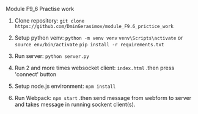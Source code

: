 Module F9_6
Practise work

1. Clone repository: 
 `git clone https://github.com/DminGerasimov/module_F9.6_prictice_work`

2. Setup python venv:
	`python -m venv venv` 
	`venv\Scripts\activate`	or `source env/bin/activate` 
	`pip install -r requirements.txt`
2. Run server:
	`python server.py`

3. Run 2 and more times websocket client:
	`index.html`
	.then press 'connect' button

3. Setup node.js environment:
	`npm install`

4. Run Webpack:
	`npm start` 
	.then send message from webform to server 
		and takes message in running sockent client(s).
